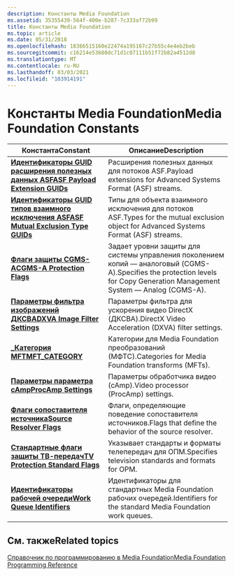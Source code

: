 ```yaml
---
description: Константы Media Foundation
ms.assetid: 35355439-564f-400e-b287-7c333af72b99
title: Константы Media Foundation
ms.topic: article
ms.date: 05/31/2018
ms.openlocfilehash: 18366515160e22474a195167c27b55c4e4eb2beb
ms.sourcegitcommit: c16214e53680dc71d1c07111b51f72b82a4512d8
ms.translationtype: MT
ms.contentlocale: ru-RU
ms.lasthandoff: 03/03/2021
ms.locfileid: "103914191"
---
```

# <a name="media-foundation-constants"></a><span data-ttu-id="73a8d-103">Константы Media Foundation</span><span class="sxs-lookup"><span data-stu-id="73a8d-103">Media Foundation Constants</span></span>



| <span data-ttu-id="73a8d-104">Константа</span><span class="sxs-lookup"><span data-stu-id="73a8d-104">Constant</span></span>                                                                   | <span data-ttu-id="73a8d-105">Описание</span><span class="sxs-lookup"><span data-stu-id="73a8d-105">Description</span></span>                                                                              |
|----------------------------------------------------------------------------|------------------------------------------------------------------------------------------|
| [<span data-ttu-id="73a8d-106">**Идентификаторы GUID расширения полезных данных ASF**</span><span class="sxs-lookup"><span data-stu-id="73a8d-106">**ASF Payload Extension GUIDs**</span></span>](asf-payload-extension-guids.md)         | <span data-ttu-id="73a8d-107">Расширения полезных данных для потоков ASF.</span><span class="sxs-lookup"><span data-stu-id="73a8d-107">Payload extensions for Advanced Systems Format (ASF) streams.</span></span>                            |
| [<span data-ttu-id="73a8d-108">**Идентификаторы GUID типов взаимного исключения ASF**</span><span class="sxs-lookup"><span data-stu-id="73a8d-108">**ASF Mutual Exclusion Type GUIDs**</span></span>](asf-mutual-exclusion-type-guids.md) | <span data-ttu-id="73a8d-109">Типы для объекта взаимного исключения для потоков ASF.</span><span class="sxs-lookup"><span data-stu-id="73a8d-109">Types for the mutual exclusion object for Advanced Systems Format (ASF) streams.</span></span>         |
| [<span data-ttu-id="73a8d-110">**Флаги защиты CGMS-A**</span><span class="sxs-lookup"><span data-stu-id="73a8d-110">**CGMS-A Protection Flags**</span></span>](cgms-a-protection-flags.md)                 | <span data-ttu-id="73a8d-111">Задает уровни защиты для системы управления поколением копий — аналоговый (CGMS-A).</span><span class="sxs-lookup"><span data-stu-id="73a8d-111">Specifies the protection levels for Copy Generation Management System — Analog (CGMS-A).</span></span> |
| [<span data-ttu-id="73a8d-112">**Параметры фильтра изображений ДКСВА**</span><span class="sxs-lookup"><span data-stu-id="73a8d-112">**DXVA Image Filter Settings**</span></span>](dxva-image-filter-settings.md)           | <span data-ttu-id="73a8d-113">Параметры фильтра для ускорения видео DirectX (ДКСВА).</span><span class="sxs-lookup"><span data-stu-id="73a8d-113">DirectX Video Acceleration (DXVA) filter settings.</span></span>                                       |
| [<span data-ttu-id="73a8d-114">**\_Категория MFT**</span><span class="sxs-lookup"><span data-stu-id="73a8d-114">**MFT\_CATEGORY**</span></span>](mft-category.md)                                      | <span data-ttu-id="73a8d-115">Категории для Media Foundation преобразований (МФТС).</span><span class="sxs-lookup"><span data-stu-id="73a8d-115">Categories for Media Foundation transforms (MFTs).</span></span>                                       |
| [<span data-ttu-id="73a8d-116">**Параметры параметра cAmp**</span><span class="sxs-lookup"><span data-stu-id="73a8d-116">**ProcAmp Settings**</span></span>](procamp-settings.md)                               | <span data-ttu-id="73a8d-117">Параметры обработчика видео (cAmp).</span><span class="sxs-lookup"><span data-stu-id="73a8d-117">Video processor (ProcAmp) settings.</span></span>                                                      |
| [<span data-ttu-id="73a8d-118">**Флаги сопоставителя источника**</span><span class="sxs-lookup"><span data-stu-id="73a8d-118">**Source Resolver Flags**</span></span>](source-resolver-flags.md)                     | <span data-ttu-id="73a8d-119">Флаги, определяющие поведение сопоставителя источников.</span><span class="sxs-lookup"><span data-stu-id="73a8d-119">Flags that define the behavior of the source resolver.</span></span>                                   |
| [<span data-ttu-id="73a8d-120">**Стандартные флаги защиты ТВ-передач**</span><span class="sxs-lookup"><span data-stu-id="73a8d-120">**TV Protection Standard Flags**</span></span>](tv-protection-standard-flags.md)       | <span data-ttu-id="73a8d-121">Указывает стандарты и форматы телепередач для ОПМ.</span><span class="sxs-lookup"><span data-stu-id="73a8d-121">Specifies television standards and formats for OPM.</span></span>                                      |
| [<span data-ttu-id="73a8d-122">**Идентификаторы рабочей очереди**</span><span class="sxs-lookup"><span data-stu-id="73a8d-122">**Work Queue Identifiers**</span></span>](work-queue-identifiers.md)                   | <span data-ttu-id="73a8d-123">Идентификаторы для стандартных Media Foundation рабочих очередей.</span><span class="sxs-lookup"><span data-stu-id="73a8d-123">Identifiers for the standard Media Foundation work queues.</span></span>                               |



 

## <a name="related-topics"></a><span data-ttu-id="73a8d-124">См. также</span><span class="sxs-lookup"><span data-stu-id="73a8d-124">Related topics</span></span>

<dl> <dt>

[<span data-ttu-id="73a8d-125">Справочник по программированию в Media Foundation</span><span class="sxs-lookup"><span data-stu-id="73a8d-125">Media Foundation Programming Reference</span></span>](media-foundation-programming-reference.md)
</dt> </dl>

 

 



